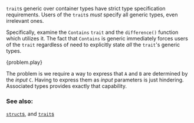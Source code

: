 `trait`s generic over container types have strict type specification
requirements. Users of the `trait`s *must* specify all generic types, even
irrelevant ones.

Specifically, examine the `Contains` `trait` and the `difference()` function
which utilizes it. The fact that `Contains` is generic immediately forces
users of the `trait` regardless of need to explicitly state *all* the
`trait`'s generic types.

{problem.play}

The problem is we require a way to express that `A` and `B` are determined
by the *input* `C`. Having to express them as *input* parameters is just
hindering. Associated types provides exactly that capability.

### See also:

[`struct`s][structs], and [`trait`s][traits]


[structs]: /custom_types/structs.html
[traits]: /trait.html

